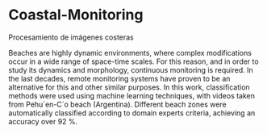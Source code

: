 # Coastal-Monitoring
Procesamiento de imágenes costeras 

Beaches are highly dynamic environments, where complex modifications occur in a wide range of space-time scales. For this reason, and in order to study its dynamics and morphology, continuous monitoring is required. In the last decades, remote monitoring systems have proven to be an alternative for this and other similar purposes. In this work, classification methods were used using machine learning techniques, with videos taken from Pehu´en-C´o beach (Argentina). Different beach zones were automatically classified according to domain experts criteria, achieving an accuracy over 92 %.


